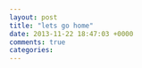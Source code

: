 ```yaml
---
layout: post
title: "lets go home"
date: 2013-11-22 18:47:03 +0000
comments: true
categories: 
---
```

